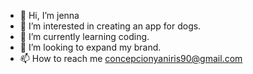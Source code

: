 - 👋 Hi, I’m jenna
- 👀 I’m interested in creating an app for dogs.
- 🌱 I’m currently learning coding.
- 💞️ I’m looking to expand my brand.
- 📫 How to reach me concepcionyaniris90@gmail.com

<!---
yaniris1990/yaniris1990 is a ✨ special ✨ repository because its `README.md` (this file) appears on your GitHub profile.
You can click the Preview link to take a look at your changes.
--->
